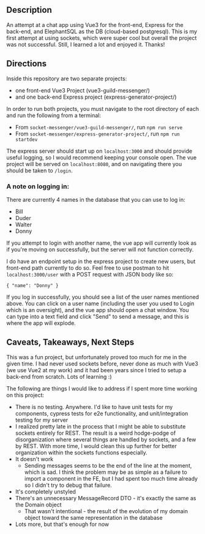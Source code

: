 ## Description
An attempt at a chat app using Vue3 for the front-end, Express for the back-end, and ElephantSQL as the DB (cloud-based postgresql).
This is my first attempt at using sockets, which were super cool but overall the project was not successful.
Still, I learned a lot and enjoyed it. Thanks!

## Directions

Inside this repository are two separate projects:
 - one front-end Vue3 Project (vue3-guild-messenger/)
 - and one back-end Express project (express-generator-project/)

In order to run both projects, you must navigate to the root directory of each and run the following from a terminal:
  - From `socket-messenger/vue3-guild-messenger/`, run `npm run serve`
  - From `socket-messenger/express-generator-project/`, run `npm run startdev`

The express server should start up on `localhost:3000` and should provide useful logging, so I would recommend keeping your console open.
The vue project will be served on `localhost:8080`, and on navigating there you should be taken to `/login`.

### A note on logging in:
There are currently 4 names in the database that you can use to log in:
- Bill
- Duder
- Walter
- Donny

If you attempt to login with another name, the vue app will currently look as if you're moving on successfully, but the server will not function correctly.

I do have an endpoint setup in the express project to create new users, but front-end path currently to do so. 
Feel free to use postman to hit `localhost:3000/user` with a POST request with JSON body like so:
```
{ "name": "Donny" }
```

If you log in successfully, you should see a list of the user names mentioned above. 
You can click on a user name (including the user you used to Login which is an oversight), and the vue app should open a chat window.
You can type into a text field and click "Send" to send a message, and this is where the app will explode.

## Caveats, Takeaways, Next Steps
This was a fun project, but unfortunately proved too much for me in the given time. I had never used sockets before,
never done as much with Vue3 (we use Vue2 at my work) and it had been years since I tried to setup a back-end from scratch. Lots of learning :)

The following are things I would like to address if I spent more time working on this project:
- There is no testing. Anywhere. I'd like to have unit tests for my components, cypress tests for e2e functionality, and unit/integration testing for my server
- I realized pretty late in the process that I might be able to substitute sockets entirely for REST. The result is a weird hodge-podge of disorganization where several things are handled by sockets, and a few by REST. With more time, I would clean this up further for better organization within the sockets functions especially.
- It doesn't work
  - Sending messages seems to be the end of the line at the moment, which is sad. I think the problem may be as simple as a failure to import a component in the FE, but I had spent too much time already so I didn't try to debug that failure.
- It's completely unstyled
- There's an unnecessary MessageRecord DTO - it's exactly the same as the Domain object
  - That wasn't intentional - the result of the evolution of my domain object toward the same representation in the database
- Lots more, but that's enough for now
